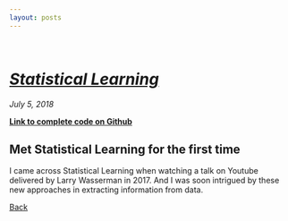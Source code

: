 ```yaml
---
layout: posts
---
```

<br>

# [_Statistical Learning_](./index.html)
<i>July 5, 2018</i>

<a href="https://github.com/yipeichan/Statistical-Learning"><b>Link to complete code on Github</b></a>

## Met Statistical Learning for the first time 

I came across Statistical Learning when watching a talk on Youtube delivered by Larry Wasserman in 2017. And I was soon intrigued by these new approaches in extracting information from data. 








[Back](./)
